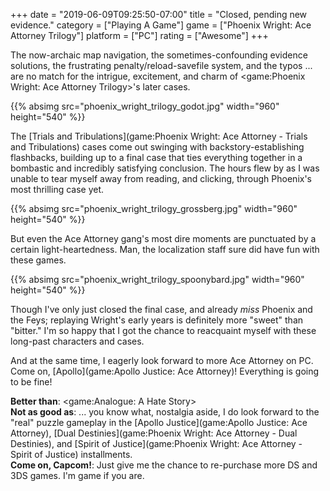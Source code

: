 +++
date = "2019-06-09T09:25:50-07:00"
title = "Closed, pending new evidence."
category = ["Playing A Game"]
game = ["Phoenix Wright: Ace Attorney Trilogy"]
platform = ["PC"]
rating = ["Awesome"]
+++

The now-archaic map navigation, the sometimes-confounding evidence solutions, the frustrating penalty/reload-savefile system, and the typos ... are no match for the intrigue, excitement, and charm of <game:Phoenix Wright: Ace Attorney Trilogy>'s later cases.

{{% absimg src="phoenix_wright_trilogy_godot.jpg" width="960" height="540" %}}

The [Trials and Tribulations](game:Phoenix Wright: Ace Attorney - Trials and Tribulations) cases come out swinging with backstory-establishing flashbacks, building up to a final case that ties everything together in a bombastic and incredibly satisfying conclusion.  The hours flew by as I was unable to tear myself away from reading, and clicking, through Phoenix's most thrilling case yet.

{{% absimg src="phoenix_wright_trilogy_grossberg.jpg" width="960" height="540" %}}

But even the Ace Attorney gang's most dire moments are punctuated by a certain light-heartedness.  Man, the localization staff sure did have fun with these games.

{{% absimg src="phoenix_wright_trilogy_spoonybard.jpg" width="960" height="540" %}}

Though I've only just closed the final case, and already <i>miss</i> Phoenix and the Feys; replaying Wright's early years is definitely more "sweet" than "bitter."  I'm so happy that I got the chance to reacquaint myself with these long-past characters and cases.

And at the same time, I eagerly look forward to more Ace Attorney on PC.  Come on, [Apollo](game:Apollo Justice: Ace Attorney)!  Everything is going to be fine!

<b>Better than</b>: <game:Analogue: A Hate Story>  
<b>Not as good as</b>: ... you know what, nostalgia aside, I do look forward to the "real" puzzle gameplay in the [Apollo Justice](game:Apollo Justice: Ace Attorney), [Dual Destinies](game:Phoenix Wright: Ace Attorney - Dual Destinies), and [Spirit of Justice](game:Phoenix Wright: Ace Attorney - Spirit of Justice) installments.  
<b>Come on, Capcom!</b>: Just give me the chance to re-purchase more DS and 3DS games.  I'm game if you are.
